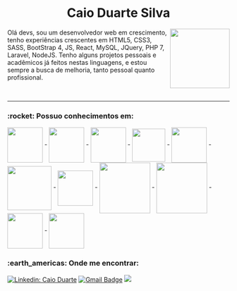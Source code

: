 <h1 align="center">Caio Duarte Silva</h1>

<a href="https://github.com/OffCadu">
<img height="135px" align='right' src="https://github-readme-stats.vercel.app/api?username=OffCadu&show_icons=true&theme=discord_old_blurple&include_all_commits=true&count_private=true&hide=prs,contribs"/>
</a>


Olá devs, sou um desenvolvedor web em crescimento, tenho experiências crescentes em HTML5, CSS3, SASS, BootStrap 4, JS, React, MySQL, JQuery, PHP 7, Laravel, NodeJS. Tenho alguns projetos pessoais e acadêmicos já feitos nestas linguagens, e estou sempre a busca de melhoria, tanto pessoal quanto profissional.

<br>

<hr>

<h3> :rocket:&nbsp;Possuo conhecimentos em: </h3>

<div style="display: inline_block">
  <img align="center" height="80px" src="https://cdn.jsdelivr.net/gh/devicons/devicon/icons/html5/html5-original-wordmark.svg"/> - 
  <img align="center" height="80px" src="https://icongr.am/devicon/css3-plain-wordmark.svg?size=148&color=1572b6"/> - 
  <img align="center" height="80px" src="https://cdn.jsdelivr.net/gh/devicons/devicon/icons/sass/sass-original.svg" /> -
  <img align="center" height="75px" src="https://cdn.jsdelivr.net/gh/devicons/devicon/icons/bootstrap/bootstrap-original-wordmark.svg"/> - 
  <img align="center" height="80px" src="https://icongr.am/devicon/javascript-original.svg?size=148&color=1572b6"/> - 
  <img align="center" height="100px" src="https://cdn.jsdelivr.net/gh/devicons/devicon/icons/jquery/jquery-original-wordmark.svg" /> -
  <img align="center" height="80px" src="https://icongr.am/devicon/git-original.svg?size=148&color=1572b6"/> - 
  <img align="center" height="115px" src="https://icongr.am/devicon/php-original.svg?size=148&color=1572b6"/> - 
  <img align="center" height="115px" src="https://icongr.am/devicon/mysql-original-wordmark.svg?size=148&color=1572b6"/> -
  <img align="center" height="80px" src="https://cdn.jsdelivr.net/gh/devicons/devicon/icons/figma/figma-original.svg" /> - 
  <img align="center" height="80px" src="https://cdn.jsdelivr.net/gh/devicons/devicon/icons/react/react-original-wordmark.svg" />
  </div>

<h3> :earth_americas:&nbsp;Onde me encontrar: </h3> 

[![Linkedin: Caio Duarte](https://img.shields.io/badge/-Caio_Duarte-blue?style=flat-square&logo=Linkedin&logoColor=white&link=https://www.linkedin.com/in/caio-duarte-8785a01b7)](https://www.linkedin.com/in/caio-duarte-8785a01b7)
[![Gmail Badge](https://img.shields.io/badge/-cduarteflk@hotmail.com-006bed?style=flat-square&logo=Gmail&logoColor=white&link=mailto:cduarteflk@hotmail.com)](mailto:cduarteflk@hotmail.com)
  <a href="https://api.whatsapp.com/send?phone=5561986549624" alt="WhatsApp">
  <img src="https://img.shields.io/badge/-WhatsApp-25d366?style=flat-square&labelColor=25d366&logo=whatsapp&logoColor=white&link=https://api.whatsapp.com/send?phone=5561986549624"/></a>
